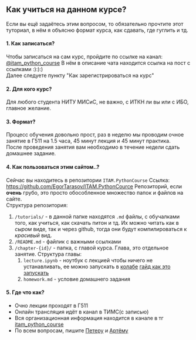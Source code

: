 ## Как учиться на данном курсе?

Если вы ещё задаётесь этим вопросом, то обязательно прочтите этот туториал, в нём я объясню формат курса, как сдавать, где гуглить и тд.

#### 1. **Как записаться?**

Чтобы записаться на сам курс, пройдите по ссылке на канал: [@itam_python_course](https://t.me/itam_python_course/2)
В нём в описание чата находится ссылка на пост с ссылками :):):)  
Далее следуете пункту "Как зарегистрироваться на курс"

#### 2. **Для кого курс?**

Для любого студента НИТУ МИСиС, не важно, с ИТКН ли вы или с ИБО, главное желание.

#### 3. **Формат?**

Процесс обучения довольно прост, раз в неделю мы
проводим очное занятие в Г511 на 1.5 часа, 45 минут лекция и 45 минут практика.  
После проведения занятия вам необходимо в течение недели сдать домашнее задание.

#### 4. **Как пользоваться этим сайтом..?**

Сейчас вы находитесь в репозитории `ITAM.PythonCourse`
Ссылка:  
https://github.com/EgorTarasov/ITAM.PythonCource
Репозиторий, если **очень** грубо, это просто обособленное множество папок и файлов на сайте.  
Структура репозитория:

1. `/tutorials/` - в данной папке находятся `.md`
   файлы, с обучалками того, как учиться, как скачать питон и тд. Их можно читать как в _сыром_ виде, так и через github, тогда они будут компилироваться к _красивый_ вид.
2. `/README.md` - файлик с важными ссылками
3. `/chapter-{id}/` - папка, с главой курса. Глава, это отдельное занятие.
   Структура главы:
   1. `lecture.ipynb` - ноутбук с лекцией чтобы ничего не устанавливать, ее можно запускать в [колабе](http://colab.research.google.com/) [гайд как это запускать](https://youtube.com/clip/UgkxZdsn7nZsm-MG_PbBJ6cYIq6qzJdusmBo)
   2. `homework.md` - условие домашнего задания

#### 5. **Где что как?**

- Очно лекции проходят в Г511
- Онлайн трансляция идёт в канал в ТИМС(с записью)
- Вся организационная информация находится в канале в тг [itam_python_course](https://t.me/itam_python_course)
- По всем вопросам, пишите [Петеру](https://t.me/teadove) и [Артёму](https://t.me/sostema)
